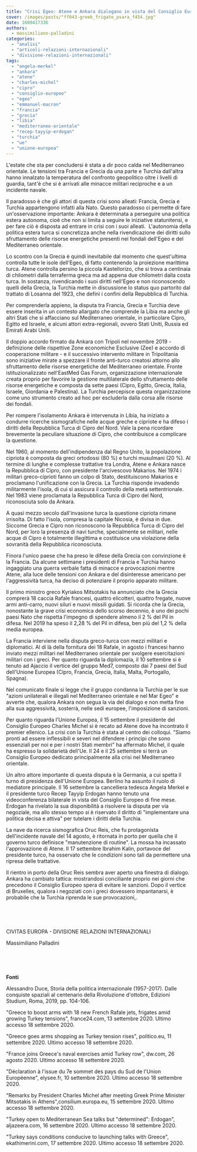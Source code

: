 ```yaml
---
title: "Crisi Egeo: Atene e Ankara dialogano in vista del Consiglio Europeo"
cover: /images/posts/"ff043-greek_frigate_psara_f454.jpg"
date: 1600417336
authors:
  - massimiliano-palladini
categories: 
  - "analisi"
  - "articoli-relazioni-internazionali"
  - "divisione-relazioni-internazionali"
tags: 
  - "angela-merkel"
  - "ankara"
  - "atene"
  - "charles-michel"
  - "cipro"
  - "consiglio-europeo"
  - "egeo"
  - "emmanuel-macron"
  - "francia"
  - "grecia"
  - "libia"
  - "mediterraneo-orientale"
  - "recep-tayyip-erdogan"
  - "turchia"
  - "ue"
  - "unione-europea"
---
```


L'estate che sta per concludersi è stata a dir poco calda nel Mediterraneo orientale. Le tensioni tra Francia e Grecia da una parte e Turchia dall'altra hanno innalzato la temperatura del confronto geopolitico oltre i livelli di guardia, tant'è che si è arrivati alle minacce militari reciproche e a un incidente navale.

Il paradosso è che gli attori di questa crisi sono alleati: Francia, Grecia e Turchia appartengono infatti alla Nato. Questo paradosso ci permette di fare un'osservazione importante: Ankara è determinata a perseguire una politica estera autonoma, cioè che non si limita a seguire le iniziative statunitensi, e per fare ciò è disposta ad entrare in crisi con i suoi alleati.  L'autonomia della politica estera turca si concretizza anche nella rivendicazione dei diritti sullo sfruttamento delle risorse energetiche presenti nei fondali dell'Egeo e del Mediterraneo orientale.

Lo scontro con la Grecia è quindi inevitabile dal momento che quest'ultima controlla tutte le isole dell'Egeo, di fatto contenendo la proiezione marittima turca. Atene controlla persino la piccola Kastellorizo, che si trova a centinaia di chilometri dalla terraferma greca ma ad appena due chilometri dalla costa turca. In sostanza, rivendicando i suoi diritti nell'Egeo e non riconoscendo quelli della Grecia, la Turchia mette in discussione lo status quo partorito dal trattato di Losanna del 1923, che definì i confini della Repubblica di Turchia.

Per comprenderla appieno, la disputa tra Francia, Grecia e Turchia deve essere inserita in un contesto allargato che comprende la Libia ma anche gli altri Stati che si affacciano sul Mediterraneo orientale, in particolare Cipro, Egitto ed Israele, e alcuni attori extra-regionali, ovvero Stati Uniti, Russia ed Emirati Arabi Uniti.

Il doppio accordo firmato da Ankara con Tripoli nel novembre 2019 - definizione delle rispettive Zone economiche Esclusive (Zee) e accordo di cooperazione militare - e il successivo intervento militare in Tripolitania sono iniziative mirate a spezzare il fronte anti-turco creatosi attorno allo sfruttamento delle risorse energetiche del Mediterraneo orientale. Fronte istituzionalizzato nell'EastMed Gas Forum, organizzazione internazionale creata proprio per favorire la gestione multilaterale dello sfruttamento delle risorse energetiche e composta da sette paesi (Cipro, Egitto, Grecia, Italia, Israele, Giordania e Palestina). La Turchia percepisce questa organizzazione come uno strumento creato ad hoc per escluderla dalla corsa alle risorse dei fondali.

Per rompere l'isolamento Ankara è intervenuta in Libia, ha iniziato a condurre ricerche sismografiche nelle acque greche e cipriote e ha difeso i diritti della Repubblica Turca di Cipro del Nord. Vale la pena ricordare  brevemente la peculiare situazione di Cipro, che contribuisce a complicare la questione.

Nel 1960, al momento dell'indipendenza dal Regno Unito, la popolazione cipriota è composta da greci ortodossi (80 %) e turchi musulmani (20 %). Al termine di lunghe e complesse trattative tra Londra, Atene e Ankara nasce la Repubblica di Cipro, con presidente l'arcivescovo Makarios. Nel 1974 i militari greco-ciprioti fanno un colpo di Stato, destituiscono Makarios e proclamano l'unificazione con la Grecia. La Turchia risponde invadendo militarmente l'isola, di cui si assicura il controllo della metà settentrionale. Nel 1983 viene proclamata la Repubblica Turca di Cipro del Nord, riconosciuta solo da Ankara.

A quasi mezzo secolo dall'invasione turca la questione cipriota rimane irrisolta. Di fatto l'isola, compresa la capitale Nicosia, è divisa in due. Siccome Grecia e Cipro non riconoscono la Repubblica Turca di Cipro del Nord, per loro la presenza di navi turche, specialmente se militari, nelle acque di Cipro è totalmente illegittima e costituisce una violazione della sovranità della Repubblica riconosciuta.

Finora l'unico paese che ha preso le difese della Grecia con convinzione è la Francia. Da alcune settimane i presidenti di Francia e Turchia hanno ingaggiato una guerra verbale fatta di minacce e provocazioni mentre Atene, alla luce delle tensioni con Ankara e del disinteresse americano per l'aggressività turca, ha deciso di potenziare il proprio apparato militare.

Il primo ministro greco Kyriakos Mitsotakis ha annunciato che la Grecia comprerà 18 caccia Rafale francesi, quattro elicotteri, quattro fregate, nuove armi anti-carro, nuovi siluri e nuovi missili guidati. Si ricorda che la Grecia, nonostante la grave crisi economica dello scorso decennio, è uno dei pochi paesi Nato che rispetta l'impegno di spendere almeno il 2 % del Pil in difesa. Nel 2019 ha speso il 2,28 % del Pil in difesa, ben più del 1,2 % della media europea.

La Francia interviene nella disputa greco-turca con mezzi militari e diplomatici. Al di là della fornitura dei 18 Rafale, in agosto i francesi hanno inviato mezzi militari nel Mediterraneo orientale per svolgere esercitazioni militari con i greci. Per quanto riguarda la diplomazia, il 10 settembre si è tenuto ad Ajaccio il vertice del gruppo Med7, composto dai 7 paesi del Sud dell'Unione Europea (Cipro, Francia, Grecia, Italia, Malta, Portogallo, Spagna).

Nel comunicato finale si legge che il gruppo condanna la Turchia per le sue "azioni unilaterali e illegali nel Mediterraneo orientale e nel Mar Egeo" e avverte che, qualora Ankara non segua la via del dialogo e non metta fine alla sua aggressività, sosterrà, nelle sedi europee, l'imposizione di sanzioni.

Per quanto riguarda l'Unione Europea, il 15 settembre il presidente del Consiglio Europeo Charles Michel si è recato ad Atene dove ha incontrato il premier ellenico. La crisi con la Turchia è stata al centro dei colloqui. "Siamo pronti ad essere inflessibili e severi nel difendere i princìpi che sono essenziali per noi e per i nostri Stati membri" ha affermato Michel, il quale ha espresso la solidarietà dell'Ue. Il 24 e il 25 settembre si terrà un Consiglio Europeo dedicato principalmente alla crisi nel Mediterraneo orientale.

Un altro attore importante di questa disputa è la Germania, a cui spetta il turno di presidenza dell'Unione Europea. Berlino ha assunto il ruolo di mediatore principale. Il 16 settembre la cancelliera tedesca Angela Merkel e il presidente turco Recep Tayyip Erdogan hanno tenuto una videoconferenza bilaterale in vista del Consiglio Europeo di fine mese. Erdogan ha rivelato la sua disponibilità a risolvere la disputa per via negoziale, ma allo stesso tempo si è riservato il diritto di "implementare una politica decisa e attiva" per tutelare i diritti della Turchia.

La nave da ricerca sismografica Oruc Reis, che fu protagonista dell'incidente navale del 14 agosto, è ritornata in porto per quella che il governo turco definisce "manutenzione di routine". La mossa ha incassato l'approvazione di Atene. Il 17 settembre Ibrahim Kalin, portavoce del presidente turco, ha osservato che le condizioni sono tali da permettere una ripresa delle trattative.

Il rientro in porto della Oruc Reis sembra aver aperto una finestra di dialogo. Ankara ha cambiato tattica: mostrandosi conciliante proprio nei giorni che precedono il Consiglio Europeo spera di evitare le sanzioni. Dopo il vertice di Bruxelles, qualora i negoziati con i greci dovessero impantanarsi, è probabile che la Turchia riprenda le sue provocazioni,.

 

 

CIVITAS EUROPA - DIVISIONE RELAZIONI INTERNAZIONALI

Massimiliano Palladini

 

 

**Fonti**

Alessandro Duce, Storia della politica internazionale (1957-2017). Dalle conquiste spaziali al centenario della Rivoluzione d'ottobre, Edizioni Studium, Roma, 2019, pp. 104-106.

"Greece to boost arms with 18 new French Rafale jets, frigates amid growing Turkey tensions", france24.com, 13 settembre 2020. Ultimo accesso 18 settembre 2020.

"Greece goes arms shopping as Turkey tension rises", politico.eu, 11 settembre 2020. Ultimo accesso 18 settembre 2020.

"France joins Greece's naval exercises amid Turkey row", dw.com, 26 agosto 2020. Ultimo accesso 18 settembre 2020.

"Déclaration à l'issue du 7e sommet des pays du Sud de l'Union Européenne", elysee.fr, 10 settembre 2020. Ultimo accesso 18 settembre 2020.

"Remarks by President Charles Michel after meeting Greek Prime Minister Mitsotakis in Athens",consilium.europa.eu, 15 settembre 2020. Ultimo accesso 18 settembre 2020.

"Turkey open to Mediterranean Sea talks but "determined": Erdogan", aljazeera.com, 16 settembre 2020. Ultimo accesso 18 settembre 2020.

"Turkey says conditions conducive to launching talks with Greece", ekathimerini.com, 17 settembre 2020. Ultimo accesso 18 settembre 2020.
